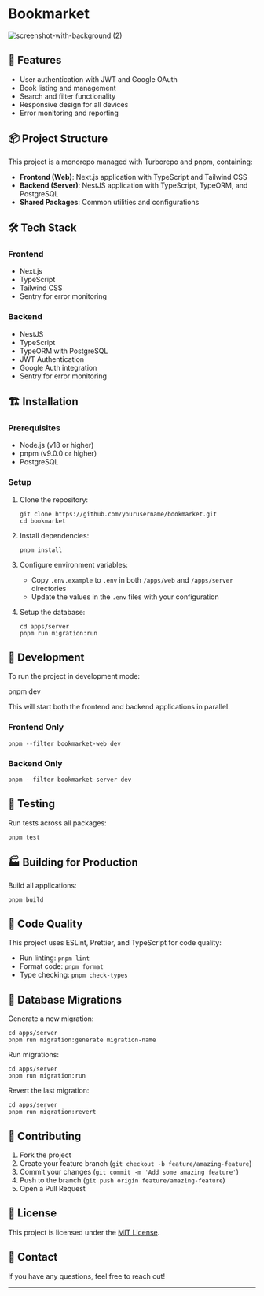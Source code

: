 # Bookmarket

![screenshot-with-background (2)](https://github.com/user-attachments/assets/a59c0c27-e4be-4226-a708-8d2dda4471f7)


## 🚀 Features

- User authentication with JWT and Google OAuth
- Book listing and management
- Search and filter functionality
- Responsive design for all devices
- Error monitoring and reporting

## 📦 Project Structure

This project is a monorepo managed with Turborepo and pnpm, containing:

- **Frontend (Web)**: Next.js application with TypeScript and Tailwind CSS
- **Backend (Server)**: NestJS application with TypeScript, TypeORM, and
  PostgreSQL
- **Shared Packages**: Common utilities and configurations

## 🛠️ Tech Stack

### Frontend

- Next.js
- TypeScript
- Tailwind CSS
- Sentry for error monitoring

### Backend

- NestJS
- TypeScript
- TypeORM with PostgreSQL
- JWT Authentication
- Google Auth integration
- Sentry for error monitoring

## 🏗️ Installation

### Prerequisites

- Node.js (v18 or higher)
- pnpm (v9.0.0 or higher)
- PostgreSQL

### Setup

1. Clone the repository:

   ```
   git clone https://github.com/yourusername/bookmarket.git
   cd bookmarket
   ```

2. Install dependencies:

   ```
   pnpm install
   ```

3. Configure environment variables:

   - Copy `.env.example` to `.env` in both `/apps/web` and `/apps/server`
     directories
   - Update the values in the `.env` files with your configuration

4. Setup the database:
   ```
   cd apps/server
   pnpm run migration:run
   ```

## 🚀 Development

To run the project in development mode:

pnpm dev

This will start both the frontend and backend applications in parallel.

### Frontend Only

```
pnpm --filter bookmarket-web dev
```

### Backend Only

```
pnpm --filter bookmarket-server dev
```

## 🧪 Testing

Run tests across all packages:

```
pnpm test
```

## 🏭 Building for Production

Build all applications:

```
pnpm build
```

## 🧹 Code Quality

This project uses ESLint, Prettier, and TypeScript for code quality:

- Run linting: `pnpm lint`
- Format code: `pnpm format`
- Type checking: `pnpm check-types`

## 🔄 Database Migrations

Generate a new migration:

```
cd apps/server
pnpm run migration:generate migration-name
```

Run migrations:

```
cd apps/server
pnpm run migration:run
```

Revert the last migration:

```
cd apps/server
pnpm run migration:revert
```

## 🤝 Contributing

1. Fork the project
2. Create your feature branch (`git checkout -b feature/amazing-feature`)
3. Commit your changes (`git commit -m 'Add some amazing feature'`)
4. Push to the branch (`git push origin feature/amazing-feature`)
5. Open a Pull Request

## 📄 License

This project is licensed under the [MIT License](LICENSE).

## 📧 Contact

If you have any questions, feel free to reach out!

---
